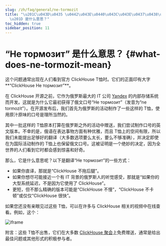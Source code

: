 ```yaml
---
slug: /zh/faq/general/ne-tormozit
title: "\u201C\u043D\u0435 \u0442\u043E\u0440\u043C\u043E\u0437\u0438\u0442\
  \u201D 是什么意思？"
toc_hidden: true
sidebar_position: 11
---
```


# “Не тормозит” 是什么意思？ {#what-does-ne-tormozit-mean}

这个问题通常出现在人们看到官方 ClickHouse T恤时。它们的正面印有大字**“ClickHouse Не тормозит”**。

在 ClickHouse 开源之前，它作为俄罗斯最大的 IT 公司 [Yandex](https://yandex.com/company/) 的内部存储系统而开发。这就是为什么它最初获得了俄文口号“Не тормозит”（发音为“ne tormozit”）。在开源发布后，我们首先为俄罗斯的活动制作了一些这样的 T恤，使用原汁原味的口号是理所当然的。

其中一批这样的 T恤原本打算在俄罗斯之外的活动中赠送，我们尝试制作口号的英文版本。不幸的是，俄语在表达事物方面有种优雅，而且 T恤上的空间有限，所以我们未能提出足够好的翻译（大多数选项要么太长，要么不够准确），并决定即使在为国际活动制作的 T恤上也保留俄文口号。这被证明是一个绝妙的决定，因为全世界的人们看到它时都会感到惊喜和好奇。

那么，它是什么意思呢？以下是翻译“Не тормозит”的一些方式：

-   如果你直译，那就是“ClickHouse 不拖后腿”。
-   如果你想尽可能接近一个有 IT 背景的俄罗斯人的听觉感受，那就是“如果你的大型系统延迟，不是因为它使用了 ClickHouse”。
-   更短，但不那么精确的版本可能是“ClickHouse 不慢”，“ClickHouse 不卡顿”或仅仅“ClickHouse 很快”。

如果您还没有亲眼见过这些 T恤，可以在许多与 ClickHouse 相关的视频中在线查看。例如，这个：

![iframe](https://www.youtube.com/embed/bSyQahMVZ7w)

附言：这些 T恤不出售，它们在大多数 [ClickHouse 聚会](https://clickhouse.com/#meet)上免费赠送，通常是给出最佳问题或其他形式的积极参与者。
